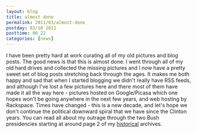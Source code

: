 ```yaml
---
layout: blog
title: almost done
permalink: 2011/03/almost-done
postday: 03/10 2011
posttime: 06_22
categories: [news]
---
```


I have been pretty hard at work curating all of my old pictures and blog posts. The good news is that this is almost done. I went through all of my old hard drives and collected the missing pictures and I now have a pretty sweet set of blog posts stretching back through the ages. It makes me both happy and sad that when I started blogging we didn't really have RSS feeds, and although I've lost a few pictures here and there most of them have made it all the way here - pictures hosted on Google/Picasa which one hopes won't be going anywhere in the next few years, and web hosting by Rackspace. Times have changed - this is a new decade, and let's hope we don't continue the political downward spiral that we have since the Clinton years. You can read all about my outrage through the two Bush presidencies starting at around page 2 of my <a href="http://blog.kristeraxel.com/topics/archive/page/2/">historical</a> archives.

